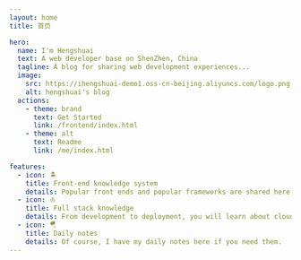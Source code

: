 ```yaml
---
layout: home
title: 首页

hero:
  name: I'm Hengshuai
  text: A web developer base on ShenZhen, China
  tagline: A blog for sharing web development experiences... 
  image:
    src: https://ihengshuai-demo1.oss-cn-beijing.aliyuncs.com/logo.png
    alt: hengshuai's blog
  actions:
    - theme: brand
      text: Get Started
      link: /frontend/index.html
    - theme: alt
      text: Readme
      link: /me/index.html

features:
  - icon: 🏝️
    title: Front-end knowledge system
    details: Popular front ends and popular frameworks are shared here, such as：React、Vue、Protocol、RegExp、WebAssembly etc.
  - icon: ⛵
    title: Full stack knowledge
    details: From development to deployment, you will learn about cloud development such as deploy, backend, sql, docker, k8s, etc.
  - icon: 🪂
    title: Daily notes
    details: Of course, I have my daily notes here if you need them.
---
```

